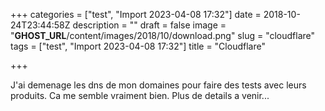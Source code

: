 +++
categories = ["test", "Import 2023-04-08 17:32"]
date = 2018-10-24T23:44:58Z
description = ""
draft = false
image = "__GHOST_URL__/content/images/2018/10/download.png"
slug = "cloudflare"
tags = ["test", "Import 2023-04-08 17:32"]
title = "Cloudflare"

+++


J'ai demenage les dns de mon domaines pour faire des tests avec leurs produits. Ca me semble vraiment bien. Plus de details a venir...

